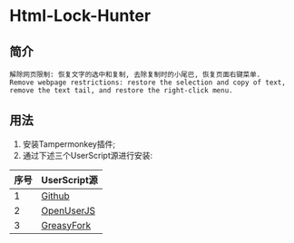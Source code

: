 # Html-Lock-Hunter
## 简介
```
解除网页限制: 恢复文字的选中和复制, 去除复制时的小尾巴, 恢复页面右键菜单.
Remove webpage restrictions: restore the selection and copy of text, remove the text tail, and restore the right-click menu.
```

## 用法
1. 安装Tampermonkey插件;
2. 通过下述三个UserScript源进行安装:

| 序号 | UserScript源 |
| --- | --- |
| 1 | [Github](https://raw.githubusercontent.com/xcanwin/Html-Lock-Hunter/master/Html-Lock-Hunter.user.js) |
| 2 | [OpenUserJS](https://openuserjs.org/scripts/xcanwin/Html-Lock-Hunter) |
| 3 | [GreasyFork](https://greasyfork.org/zh-CN/scripts/400515-html-lock-hunter) |
